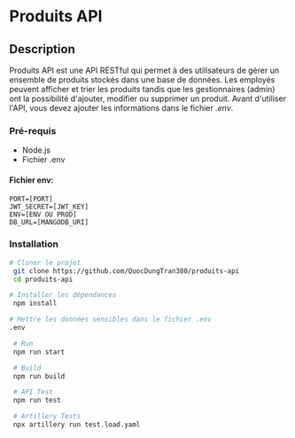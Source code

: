 # Produits API
## Description

Produits API est une API RESTful qui permet à des utilisateurs de gérer un ensemble de produits stockés dans une base de données. Les employés peuvent afficher et trier les produits tandis que les gestionnaires (admin) ont la possibilité d'ajouter, modifier ou supprimer un produit. Avant d'utiliser l'API, vous devez ajouter les informations dans le fichier *.env*.

### Pré-requis
- Node.js
- Fichier .env

#### Fichier env:
```
PORT=[PORT]
JWT_SECRET=[JWT_KEY]
ENV=[ENV OU PROD]
DB_URL=[MANGODB_URI]
```

### Installation
   ```sh
   # Cloner le projet
    git clone https://github.com/QuocDungTran380/produits-api
    cd produits-api

   # Installer les dépendances
    npm install

   # Mettre les données sensibles dans le fichier .env
   .env

    # Run
    npm run start

    # Build
    npm run build

    # API Test
    npm run test

    # Artillery Tests
    npx artillery run test.load.yaml
   ```
